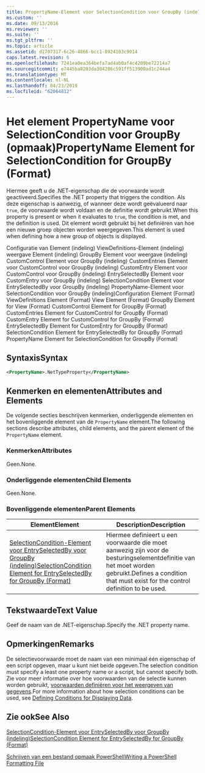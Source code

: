 ```yaml
---
title: PropertyName-Element voor SelectionCondition voor GroupBy (indeling) | Microsoft Docs
ms.custom: ''
ms.date: 09/13/2016
ms.reviewer: ''
ms.suite: ''
ms.tgt_pltfrm: ''
ms.topic: article
ms.assetid: d1707317-6c26-4866-bcc1-8924103c9014
caps.latest.revision: 6
ms.openlocfilehash: 7241ea0ea364befa7ad4ab0af4c4209be72214a7
ms.sourcegitcommit: e7445ba8203da304286c591ff513900ad1c244a4
ms.translationtype: MT
ms.contentlocale: nl-NL
ms.lasthandoff: 04/23/2019
ms.locfileid: "62064812"
---
```

# <a name="propertyname-element-for-selectioncondition-for-groupby-format"></a><span data-ttu-id="0a171-102">Het element PropertyName voor SelectionCondition voor GroupBy (opmaak)</span><span class="sxs-lookup"><span data-stu-id="0a171-102">PropertyName Element for SelectionCondition for GroupBy (Format)</span></span>

<span data-ttu-id="0a171-103">Hiermee geeft u de .NET-eigenschap die de voorwaarde wordt geactiveerd.</span><span class="sxs-lookup"><span data-stu-id="0a171-103">Specifies the .NET property that triggers the condition.</span></span> <span data-ttu-id="0a171-104">Als deze eigenschap is aanwezig, of wanneer deze wordt geëvalueerd naar `true`, de voorwaarde wordt voldaan en de definitie wordt gebruikt.</span><span class="sxs-lookup"><span data-stu-id="0a171-104">When this property is present or when it evaluates to `true`, the condition is met, and the definition is used.</span></span> <span data-ttu-id="0a171-105">Dit element wordt gebruikt bij het definiëren van hoe een nieuwe groep objecten worden weergegeven.</span><span class="sxs-lookup"><span data-stu-id="0a171-105">This element is used when defining how a new group of objects is displayed.</span></span>

<span data-ttu-id="0a171-106">Configuratie van Element (indeling) ViewDefinitions-Element (indeling) weergave Element (indeling) GroupBy Element voor weergave (indeling) CustomControl Element voor GroupBy (indeling) CustomEntries Element voor CustomControl voor GroupBy (indeling) CustomEntry Element voor CustomControl voor GroupBy (indeling) EntrySelectedBy Element voor CustomEntry voor GroupBy (indeling) SelectionCondition Element voor EntrySelectedBy voor GroupBy (indeling) PropertyName-Element voor SelectionCondition voor GroupBy (indeling)</span><span class="sxs-lookup"><span data-stu-id="0a171-106">Configuration Element (Format) ViewDefinitions Element (Format) View Element (Format) GroupBy Element for View (Format) CustomControl Element for GroupBy (Format) CustomEntries Element for CustomControl for GroupBy (Format) CustomEntry Element for CustomControl for GroupBy (Format) EntrySelectedBy Element for CustomEntry for GroupBy (Format) SelectionCondition Element for EntrySelectedBy for GroupBy (Format) PropertyName Element for SelectionCondition for GroupBy (Format)</span></span>

## <a name="syntax"></a><span data-ttu-id="0a171-107">Syntaxis</span><span class="sxs-lookup"><span data-stu-id="0a171-107">Syntax</span></span>

```xml
<PropertyName>.NetTypeProperty</PropertyName>
```

## <a name="attributes-and-elements"></a><span data-ttu-id="0a171-108">Kenmerken en elementen</span><span class="sxs-lookup"><span data-stu-id="0a171-108">Attributes and Elements</span></span>

<span data-ttu-id="0a171-109">De volgende secties beschrijven kenmerken, onderliggende elementen en het bovenliggende element van de `PropertyName` element.</span><span class="sxs-lookup"><span data-stu-id="0a171-109">The following sections describe attributes, child elements, and the parent element of the `PropertyName` element.</span></span>

### <a name="attributes"></a><span data-ttu-id="0a171-110">Kenmerken</span><span class="sxs-lookup"><span data-stu-id="0a171-110">Attributes</span></span>

<span data-ttu-id="0a171-111">Geen.</span><span class="sxs-lookup"><span data-stu-id="0a171-111">None.</span></span>

### <a name="child-elements"></a><span data-ttu-id="0a171-112">Onderliggende elementen</span><span class="sxs-lookup"><span data-stu-id="0a171-112">Child Elements</span></span>

<span data-ttu-id="0a171-113">Geen.</span><span class="sxs-lookup"><span data-stu-id="0a171-113">None.</span></span>

### <a name="parent-elements"></a><span data-ttu-id="0a171-114">Bovenliggende elementen</span><span class="sxs-lookup"><span data-stu-id="0a171-114">Parent Elements</span></span>

|<span data-ttu-id="0a171-115">Element</span><span class="sxs-lookup"><span data-stu-id="0a171-115">Element</span></span>|<span data-ttu-id="0a171-116">Description</span><span class="sxs-lookup"><span data-stu-id="0a171-116">Description</span></span>|
|-------------|-----------------|
|[<span data-ttu-id="0a171-117">SelectionCondition-Element voor EntrySelectedBy voor GroupBy (indeling)</span><span class="sxs-lookup"><span data-stu-id="0a171-117">SelectionCondition Element for EntrySelectedBy for GroupBy (Format)</span></span>](./selectioncondition-element-for-entryselectedby-for-groupby-format.md)|<span data-ttu-id="0a171-118">Hiermee definieert u een voorwaarde die moet aanwezig zijn voor de besturingselementdefinitie van het moet worden gebruikt.</span><span class="sxs-lookup"><span data-stu-id="0a171-118">Defines a condition that must exist for the control definition to be used.</span></span>|

## <a name="text-value"></a><span data-ttu-id="0a171-119">Tekstwaarde</span><span class="sxs-lookup"><span data-stu-id="0a171-119">Text Value</span></span>

<span data-ttu-id="0a171-120">Geef de naam van de .NET-eigenschap.</span><span class="sxs-lookup"><span data-stu-id="0a171-120">Specify the .NET property name.</span></span>

## <a name="remarks"></a><span data-ttu-id="0a171-121">Opmerkingen</span><span class="sxs-lookup"><span data-stu-id="0a171-121">Remarks</span></span>

<span data-ttu-id="0a171-122">De selectievoorwaarde moet de naam van een minimaal één eigenschap of een script opgeven, maar u kunt niet beide opgeven.</span><span class="sxs-lookup"><span data-stu-id="0a171-122">The selection condition must specify a least one property name or a script, but cannot specify both.</span></span> <span data-ttu-id="0a171-123">Zie voor meer informatie over hoe voorwaarden van de selectie kunnen worden gebruikt, [voorwaarden definiëren voor het weergeven van gegevens](./defining-conditions-for-displaying-data.md).</span><span class="sxs-lookup"><span data-stu-id="0a171-123">For more information about how selection conditions can be used, see [Defining Conditions for Displaying Data](./defining-conditions-for-displaying-data.md).</span></span>

## <a name="see-also"></a><span data-ttu-id="0a171-124">Zie ook</span><span class="sxs-lookup"><span data-stu-id="0a171-124">See Also</span></span>

[<span data-ttu-id="0a171-125">SelectionCondition-Element voor EntrySelectedBy voor GroupBy (indeling)</span><span class="sxs-lookup"><span data-stu-id="0a171-125">SelectionCondition Element for EntrySelectedBy for GroupBy (Format)</span></span>](./selectioncondition-element-for-entryselectedby-for-groupby-format.md)

[<span data-ttu-id="0a171-126">Schrijven van een bestand opmaak PowerShell</span><span class="sxs-lookup"><span data-stu-id="0a171-126">Writing a PowerShell Formatting File</span></span>](./writing-a-powershell-formatting-file.md)
